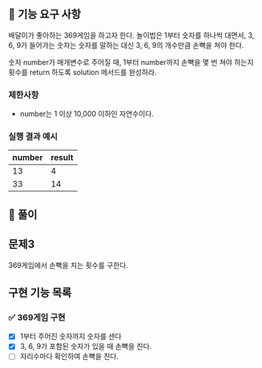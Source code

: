 ## 🚀 기능 요구 사항

배달이가 좋아하는 369게임을 하고자 한다. 놀이법은 1부터 숫자를 하나씩 대면서, 3, 6, 9가 들어가는 숫자는 숫자를 말하는 대신 3, 6, 9의 개수만큼 손뼉을 쳐야 한다.

숫자 number가 매개변수로 주어질 때, 1부터 number까지 손뼉을 몇 번 쳐야 하는지 횟수를 return 하도록 solution 메서드를 완성하라.

### 제한사항

- number는 1 이상 10,000 이하인 자연수이다.

### 실행 결과 예시

| number | result |
| --- | --- |
| 13 | 4 |
| 33 | 14 |

## 📝 풀이

## 문제3
369게임에서 손뼉을 치는 횟수를 구한다.

## 구현 기능 목록

### ✅ 369게임 구현
+ [x] 1부터 주어진 숫자까지 숫자를 센다
+ [x] 3, 6, 9가 포함된 숫자가 있을 때 손뼉을 친다.
+ [ ] 자리수마다 확인하여 손뼉을 친다. 

